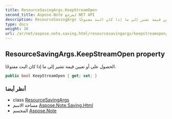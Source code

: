```yaml
---
title: ResourceSavingArgs.KeepStreamOpen
second_title: Aspose.Note لمرجع NET API
description: ResourceSavingArgs ملكية. الحصول على أو تعيين قيمة تشير إلى ما إذا كان البث مفتوحًا.
type: docs
weight: 30
url: /ar/net/aspose.note.saving.html/resourcesavingargs/keepstreamopen/
---
```

## ResourceSavingArgs.KeepStreamOpen property

الحصول على أو تعيين قيمة تشير إلى ما إذا كان البث مفتوحًا.

```csharp
public bool KeepStreamOpen { get; set; }
```

### أنظر أيضا

* class [ResourceSavingArgs](../)
* مساحة الاسم [Aspose.Note.Saving.Html](../../resourcesavingargs/)
* المجسم [Aspose.Note](../../../)


